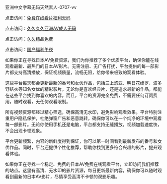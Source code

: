 
亚洲中文字幕无码天然素人-0707-vv


点击访问：<a href="https://gfd-5xg.pages.dev/">免费在线看片福利无码</a>

点击访问：<a href="https://rtj-3zo.pages.dev/">久久久久亚洲AV成人无码</a>

点击访问：<a href="https://bered.pages.dev/">久久精品免费</a>

点击访问：<a href="https://bsdf-5f5.pages.dev/">国产福利午夜</a>



如果你正在寻找日本AV免费资源，我们为你推荐了多个优质平台，确保你能在线观看最新、最热门的日本AV影片。无需注册、无广告打扰，平台提供的每一部影片都支持高清播放，保证视频质量，流畅无阻，给你带来极致的观看体验。

这些平台每天都会更新最新的番号和女优作品，包括三上悠亚、明日花绮罗、波多野结衣等知名女优的精彩影片。无论你是喜欢经典片，还是追求最新的作品，都能在这些平台找到你喜欢的内容。而且，平台的资源完全免费，不需要任何订阅费用，随时观看，无任何观看限制。

所有视频资源都经过精心筛选，确保高清无水印，避免影响观看效果。平台特别注重用户隐私保护，杜绝弹窗广告和恶意跳转，确保你可以在一个纯净的环境中观看每一部影片。无论你使用手机还是电脑，平台都支持无缝播放，视频加载速度快，不会出现卡顿现象。

平台更新频繁，内容的新鲜度得到保证，你可以第一时间看到最新发布的番号和女优作品。同时，平台还提供个性化推荐，帮助你找到更多符合兴趣的影片，提升观看体验。

如果你正在寻找一个稳定、免费的日本AV免费在线观看平台，立即访问我们推荐的站点。这里有高清、无水印的影片资源，每日更新最新内容，确保你可以随时观看到最新的日本AV影片，尽情享受高清不卡顿的观影乐趣。

<span style="display:none;">[Canonical link](）</span>
